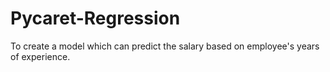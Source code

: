 # Pycaret-Regression
To create a model which can predict the salary based on employee's years of experience.
